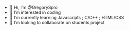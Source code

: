 - 👋 Hi, I’m @GregorySpro
- 👀 I’m interested in coding
- 🌱 I’m currently learning Javascripts ; C/C++ ; HTML/CSS
- 💞️ I’m looking to collaborate on students project


